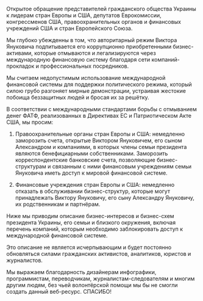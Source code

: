 Открытое обращение представителей гражданского общества Украины к лидерам стран Европы и США, депутатов Еврокомиссии, конгрессменов США, правоохранительных органов и финансовых учреждений США и стран Европейского Союза.

Мы глубоко убежденны в том, что авторитарный режим Виктора Януковича подпитывается его коррупционно приобретенными бизнес-активами, которые отмываются и легализируются через международную финансовую систему благодаря сети компаний-прокладок и профессиональных посредников.

Мы считаем недопустимым использование международной финансовой системы для поддержки политического режима, который силою грубо разгоняет мирные демонстрации, устраивая жестокие побоища беззащитных людей и бросая их за решётку.

В соответствии с международными стандартами борьбы с отмыванием денег ФАТФ, реализованных в Директивах ЕС и Патриотическом Акте США, мы просим:

1. Правоохранительные органы стран Европы и США: немедленно заморозить счета, открытые Виктором Януковичем, его сыном Александром и компаниями, в которых члены семьи президента являются бенефициарными собственниками. Заморозить корреспондентские банковские счета, позволяющие бизнес-структурам и связанным с ними финансовым учреждениям семьи Януковича иметь доступ к мировой финансовой системе.

2. Финансовые учреждения стран Европы и США: немедленно отказать в обслуживании бизнес-структур, которые могут принадлежать Виктору Януковичу, его сыну Александру Януковичу, их родственникам и партнёрам.

Ниже мы приводим описание бизнес-интересов и бизнес-схем президента Украины, его семьи и близкого окружения, включая перечень компаний, которым необходимо заблокировать доступ к международной финансовой системе.

Это описание не является исчерпывающим и будет постоянно обновляться силами гражданских активистов, аналитиков, юристов и журналистов.

Мы выражаем благодарность дизайнерам инфографики, программистам, переводчикам, журналистам-следователям и многим другим людям, без чьей волонтёрской помощи мы бы не смогли создать данный веб-ресурс. СПАСИБО!
